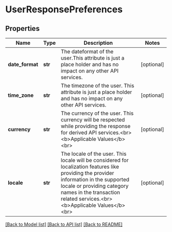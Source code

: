 # UserResponsePreferences

## Properties
Name | Type | Description | Notes
------------ | ------------- | ------------- | -------------
**date_format** | **str** | The dateformat of the user.This attribute is just a place holder and has no impact on any other API services. | [optional] 
**time_zone** | **str** | The timezone of the user. This attribute is just a place holder and has no impact on any other API services. | [optional] 
**currency** | **str** | The currency of the user. This currency will be respected while providing the response for derived API services.&lt;br&gt;&lt;b&gt;Applicable Values&lt;/b&gt;&lt;br&gt; | [optional] 
**locale** | **str** | The locale of the user. This locale will be considered for localization features like providing the provider information in the supported locale or providing category names in the transaction related services.&lt;br&gt;&lt;b&gt;Applicable Values&lt;/b&gt;&lt;br&gt; | [optional] 

[[Back to Model list]](../README.md#documentation-for-models) [[Back to API list]](../README.md#documentation-for-api-endpoints) [[Back to README]](../README.md)


